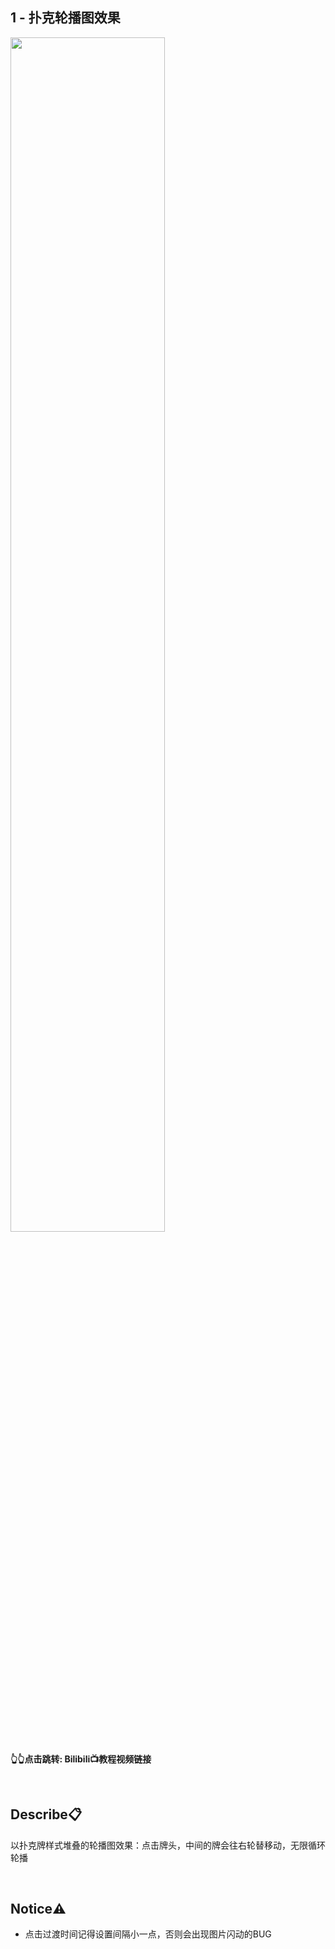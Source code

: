 ## **1 - 扑克轮播图效果**
<a href="https://www.bilibili.com/video/BV1W34y1u7Rf">
<img src="https://i2.hdslb.com/bfs/archive/9f0aa3783e4e43654ca740b9d0a16f2a74aae6b3.jpg" width="70%">
</a>

**👆👆点击跳转: Bilibili📺教程视频链接**

<br>

## **Describe📋️**
以扑克牌样式堆叠的轮播图效果：点击牌头，中间的牌会往右轮替移动，无限循环轮播

<br>

## **Notice⚠️**
- 点击过渡时间记得设置间隔小一点，否则会出现图片闪动的BUG
